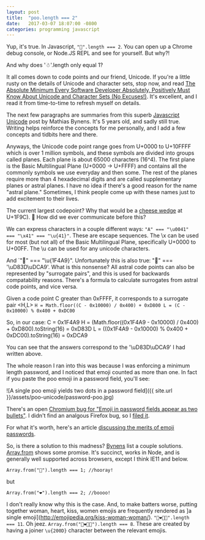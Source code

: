 ```yaml
---
layout: post
title:  "poo.length === 2"
date:   2017-03-07 18:07:00 -0800
categories: programming javascript
---
```


Yup, it's true. In Javascript, `"💩".length === 2`. You can open up a Chrome debug console, or Node.JS REPL and see for yourself. But why?!

And why does '☃'.length only equal 1?

It all comes down to code points and our friend, Unicode. If you're a little rusty on the details of Unicode and character sets, stop now, and read [The Absolute Minimum Every Software Developer Absolutely, Positively Must Know About Unicode and Character Sets (No Excuses!)](https://www.joelonsoftware.com/2003/10/08/the-absolute-minimum-every-software-developer-absolutely-positively-must-know-about-unicode-and-character-sets-no-excuses/). It's excellent, and I read it from time-to-time to refresh myself on details.

The next few paragraphs are summaries from this superb [Javascript Unicode](https://mathiasbynens.be/notes/javascript-unicode) post by Mathias Bynens. It's 5 years old, and sadly still true. Writing helps reinforce the concepts for me personally, and I add a few concepts and tidbits here and there.

Anyways, the Unicode code point range goes from U+0000 to U+10FFFF which is over 1 million symbols, and these symbols are divided into groups called planes. Each plane is about 65000 characters (16^4). The first plane is the Basic Multilingual Plane (U+0000 → U+FFFF) and contains all the commonly symbols we use everyday and then some. The rest of the planes require more than 4 hexadecimal digits and are called supplementary planes or astral planes. I have no idea if there's a good reason for the name "astral plane." Sometimes, I think people come up with these names just to add excitement to their lives. 

The current largest codepoint? Why that would be a [cheese wedge](https://codepoints.net/U+1F9C0) at U+1F9C). 🧀  How did we ever communicate before this?

We can express characters in a couple different ways: `"A" === "\u0041" === "\x41" === "\u{41}"`. These are escape sequences. The \x can be used for most (but not all) of the Basic Multilingual Plane, specifically U+0000 to U+00FF. The \u can be used for any unicode characters. 

And `"💩" === "\u{1F4A9}".  Unfortunately this is also true: "💩" === '\uD83D\uDCA9'. What is this nonsense? All astral code points can also be represented by "surrogate pairs", and this is used for backwards compatability reasons. There's a formula to calculate surrogates from astral code points, and vice versa. 

Given a code point C greater than 0xFFFF, it corresponds to a surrogate pair <H,L> 
`H = Math.floor((C - 0x10000) / 0x400) + 0xD800
L = (C - 0x10000) % 0x400 + 0xDC00`

So, in our case:
C = 0x1F4A9
H = (Math.floor((0x1F4A9 - 0x10000) / 0x400) + 0xD800).toString(16) = 0xD83D
L = ((0x1F4A9 - 0x10000) % 0x400 + 0xDC00).toString(16) = 0xDCA9

You can see that the answers correspond to the '\uD83D\uDCA9' I had written above.

The whole reason I ran into this was because I was enforcing a minimum length password, and I noticed that emoji counted as more than one. In fact if you paste the poo emoji in a password field, you'll see: 

![A single poo emoji yields two dots in a password field]({{ site.url }}/assets/poo-unicode/password-poo.jpg)

There's an open [Chromium bug for "Emoji in password fields appear as two bullets"](https://bugs.chromium.org/p/chromium/issues/detail?id=486880). I didn't find an analgous Firefox bug, so I [filed it](https://bugzilla.mozilla.org/show_bug.cgi?id=1345229).

For what it's worth, here's an article [discussing the merits of emoji passwords](https://medium.com/@hvost/why-you-should-not-use-emojis-in-your-passwords-b8db0607e169#.ee3f1qr43).

So, is there a solution to this madness? [Bynens](https://mathiasbynens.be/notes/javascript-unicode#accounting-for-astral-symbols) list a couple solutions. [Array.from](https://developer.mozilla.org/en-US/docs/Web/JavaScript/Reference/Global_Objects/Array/from) shows some promise. It's succinct, works in Node, and is generally well supported across browsers, except I think IE11 and below.

`Array.from("💩").length === 1; //hooray!`

but

`Array.from("❤️").length === 2; //boooo!`

I don't really know why this is the case. And, to make batters worse, putting together woman, heart, kiss, women emojis are frequently rendered as ]a single emoji](http://emojipedia.org/kiss-woman-woman/). `"👩‍❤️‍💋‍👩".length === 11`.  Oh jeez. `Array.from("👩‍❤️‍💋‍👩").length === 8`. These are created by having a joiner `\u{200D}` character between the relevant emojis.










